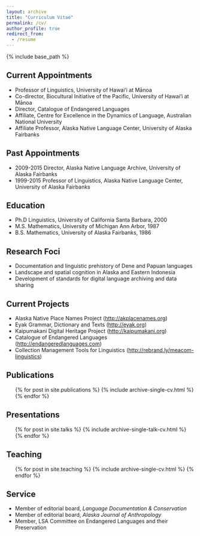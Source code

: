 ```yaml
---
layout: archive
title: "Curriculum Vitae"
permalink: /cv/
author_profile: true
redirect_from:
  - /resume
---
```


{% include base_path %}


## Current Appointments

* Professor of Linguistics, University of Hawai‘i at Mānoa
* Co-director, Biocultural Initiative of the Pacific, University of Hawai‘i at Mānoa
* Director, Catalogue of Endangered Languages
* Affiliate, Centre for Excellence in the Dynamics of Language, Australian National University
* Affiliate Professor, Alaska Native Language Center, University of Alaska Fairbanks

## Past Appointments

* 2009-2015	Director, Alaska Native Language Archive, University of Alaska Fairbanks
* 1999-2015	Professor of Linguistics, Alaska Native Language Center,
University of Alaska Fairbanks

## Education

* Ph.D Linguistics, University of California Santa Barbara, 2000
* M.S. Mathematics, University of Michigan Ann Arbor, 1987
* B.S. Mathematics, University of Alaska Fairbanks, 1986

## Research Foci

* Documentation and linguistic prehistory of Dene and Papuan languages
* Landscape and spatial cognition in Alaska and Eastern Indonesia
* Development of standards for digital language archiving and data sharing

## Current Projects

* Alaska Native Place Names Project (http://akplacenames.org)
* Eyak Grammar, Dictionary and Texts (http://eyak.org)
* Kaipumakani Digital Heritage Project (http://kaipumakani.org)
* Catalogue of Endangered Languages (http://endangeredlanguages.com)
* Collection Management Tools for Linguistics (http://rebrand.ly/meacom-linguistics)

## Publications

  <ul>{% for post in site.publications %}
    {% include archive-single-cv.html %}
  {% endfor %}</ul>

## Presentations

  <ul>{% for post in site.talks %}
    {% include archive-single-talk-cv.html %}
  {% endfor %}</ul>

## Teaching

  <ul>{% for post in site.teaching %}
    {% include archive-single-cv.html %}
  {% endfor %}</ul>

## Service

* Member of editorial board, <i>Language Documentation &amp; Conservation</i>
* Member of editorial board, <i>Alaska Journal of Anthropology</i>
* Member, LSA Committee on Endangered Languages and their Preservation
